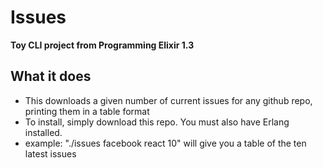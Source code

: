 # Issues

**Toy CLI project from Programming Elixir 1.3**

## What it does
  
  * This downloads a given number of current issues for any github repo, printing them
     in a table format
  * To install, simply download this repo. You must also have Erlang installed.
  * example: "./issues facebook react 10" will give you a table of the ten latest issues
  

